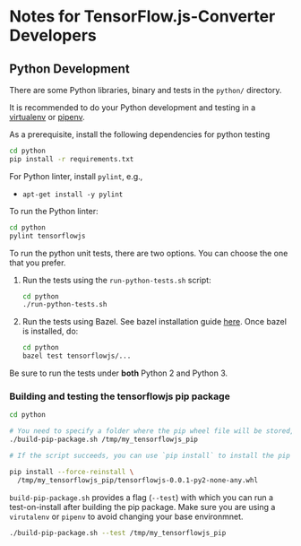 # Notes for TensorFlow.js-Converter Developers

## Python Development

There are some Python libraries, binary and tests in the `python/` directory.

It is recommended to do your Python development and testing in a
[virtualenv](https://virtualenv.pypa.io/en/stable/) or
[pipenv](https://docs.pipenv.org/).

As a prerequisite, install the following dependencies for python testing
```sh
cd python
pip install -r requirements.txt
```

For Python linter, install `pylint`, e.g.,
* `apt-get install -y pylint`

To run the Python linter:
```sh
cd python
pylint tensorflowjs
```

To run the python unit tests, there are two options. You can choose the one that
you prefer.

1. Run the tests using the `run-python-tests.sh` script:

   ```sh
   cd python
   ./run-python-tests.sh
   ```

2. Run the tests using Bazel. See bazel installation guide
   [here](https://docs.bazel.build/versions/master/install.html). Once bazel
   is installed, do:

   ```sh
   cd python
   bazel test tensorflowjs/...
   ```

Be sure to run the tests under **both** Python 2 and Python 3.

### Building and testing the tensorflowjs pip package

```sh
cd python

# You need to specify a folder where the pip wheel file will be stored, e.g.,
./build-pip-package.sh /tmp/my_tensorflowjs_pip

# If the script succeeds, you can use `pip install` to install the pip package:

pip install --force-reinstall \
  /tmp/my_tensorflowjs_pip/tensorflowjs-0.0.1-py2-none-any.whl
```

`build-pip-package.sh` provides a flag (`--test`) with which you can run a
test-on-install after building the pip package. Make sure you are using a
`virutalenv` or `pipenv` to avoid changing your base environmnet.

```sh
./build-pip-package.sh --test /tmp/my_tensorflowjs_pip
```
